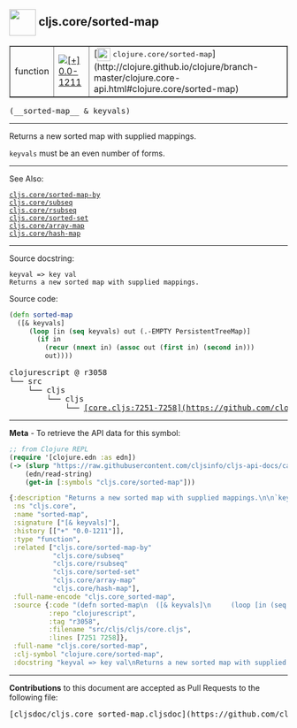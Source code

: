 ## <img width="48px" valign="middle" src="http://i.imgur.com/Hi20huC.png"> cljs.core/sorted-map

 <table border="1">
<tr>

<td>function</td>
<td><a href="https://github.com/cljsinfo/cljs-api-docs/tree/0.0-1211"><img valign="middle" alt="[+] 0.0-1211" src="https://img.shields.io/badge/+-0.0--1211-lightgrey.svg"></a> </td>
<td>
[<img height="24px" valign="middle" src="http://i.imgur.com/1GjPKvB.png"> <samp>clojure.core/sorted-map</samp>](http://clojure.github.io/clojure/branch-master/clojure.core-api.html#clojure.core/sorted-map)
</td>
</tr>
</table>

 <samp>
(__sorted-map__ & keyvals)<br>
</samp>

---

Returns a new sorted map with supplied mappings.

`keyvals` must be an even number of forms.

---


See Also:

[`cljs.core/sorted-map-by`](cljs.core_sorted-map-by.md)<br>
[`cljs.core/subseq`](cljs.core_subseq.md)<br>
[`cljs.core/rsubseq`](cljs.core_rsubseq.md)<br>
[`cljs.core/sorted-set`](cljs.core_sorted-set.md)<br>
[`cljs.core/array-map`](cljs.core_array-map.md)<br>
[`cljs.core/hash-map`](cljs.core_hash-map.md)<br>

---

Source docstring:

```
keyval => key val
Returns a new sorted map with supplied mappings.
```

Source code:

```clj
(defn sorted-map
  ([& keyvals]
     (loop [in (seq keyvals) out (.-EMPTY PersistentTreeMap)]
       (if in
         (recur (nnext in) (assoc out (first in) (second in)))
         out))))
```

 <pre>
clojurescript @ r3058
└── src
    └── cljs
        └── cljs
            └── <ins>[core.cljs:7251-7258](https://github.com/clojure/clojurescript/blob/r3058/src/cljs/cljs/core.cljs#L7251-L7258)</ins>
</pre>


---

__Meta__ - To retrieve the API data for this symbol:

```clj
;; from Clojure REPL
(require '[clojure.edn :as edn])
(-> (slurp "https://raw.githubusercontent.com/cljsinfo/cljs-api-docs/catalog/cljs-api.edn")
    (edn/read-string)
    (get-in [:symbols "cljs.core/sorted-map"]))
```

```clj
{:description "Returns a new sorted map with supplied mappings.\n\n`keyvals` must be an even number of forms.",
 :ns "cljs.core",
 :name "sorted-map",
 :signature ["[& keyvals]"],
 :history [["+" "0.0-1211"]],
 :type "function",
 :related ["cljs.core/sorted-map-by"
           "cljs.core/subseq"
           "cljs.core/rsubseq"
           "cljs.core/sorted-set"
           "cljs.core/array-map"
           "cljs.core/hash-map"],
 :full-name-encode "cljs.core_sorted-map",
 :source {:code "(defn sorted-map\n  ([& keyvals]\n     (loop [in (seq keyvals) out (.-EMPTY PersistentTreeMap)]\n       (if in\n         (recur (nnext in) (assoc out (first in) (second in)))\n         out))))",
          :repo "clojurescript",
          :tag "r3058",
          :filename "src/cljs/cljs/core.cljs",
          :lines [7251 7258]},
 :full-name "cljs.core/sorted-map",
 :clj-symbol "clojure.core/sorted-map",
 :docstring "keyval => key val\nReturns a new sorted map with supplied mappings."}

```

---

__Contributions__ to this document are accepted as Pull Requests to the following file:

 <pre>
[cljsdoc/cljs.core_sorted-map.cljsdoc](https://github.com/cljsinfo/cljs-api-docs/blob/master/cljsdoc/cljs.core_sorted-map.cljsdoc)
</pre>

